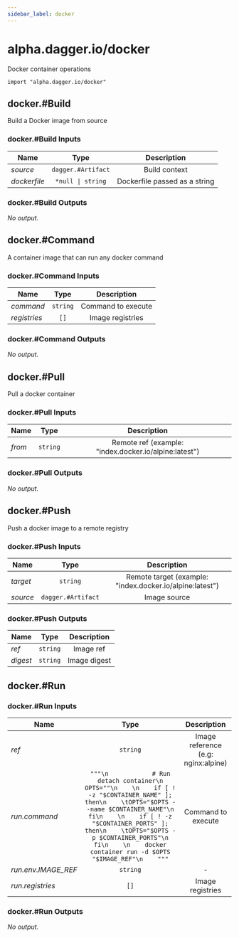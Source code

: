 ```yaml
---
sidebar_label: docker
---
```


# alpha.dagger.io/docker

Docker container operations

```cue
import "alpha.dagger.io/docker"
```

## docker.#Build

Build a Docker image from source

### docker.#Build Inputs

| Name             | Type                  | Description                     |
| -------------    |:-------------:        |:-------------:                  |
|*source*          | `dagger.#Artifact`    |Build context                    |
|*dockerfile*      | `*null \| string`     |Dockerfile passed as a string    |

### docker.#Build Outputs

_No output._

## docker.#Command

A container image that can run any docker command

### docker.#Command Inputs

| Name             | Type              | Description          |
| -------------    |:-------------:    |:-------------:       |
|*command*         | `string`          |Command to execute    |
|*registries*      | `[]`              |Image registries      |

### docker.#Command Outputs

_No output._

## docker.#Pull

Pull a docker container

### docker.#Pull Inputs

| Name             | Type              | Description                                             |
| -------------    |:-------------:    |:-------------:                                          |
|*from*            | `string`          |Remote ref (example: "index.docker.io/alpine:latest")    |

### docker.#Pull Outputs

_No output._

## docker.#Push

Push a docker image to a remote registry

### docker.#Push Inputs

| Name             | Type                  | Description                                                |
| -------------    |:-------------:        |:-------------:                                             |
|*target*          | `string`              |Remote target (example: "index.docker.io/alpine:latest")    |
|*source*          | `dagger.#Artifact`    |Image source                                                |

### docker.#Push Outputs

| Name             | Type              | Description        |
| -------------    |:-------------:    |:-------------:     |
|*ref*             | `string`          |Image ref           |
|*digest*          | `string`          |Image digest        |

## docker.#Run

### docker.#Run Inputs

| Name                  | Type              | Description                           |
| -------------         |:-------------:    |:-------------:                        |
|*ref*                  | `string`          |Image reference (e.g: nginx:alpine)    |
|*run.command*          | `"""\n            # Run detach container\n                OPTS=""\n    \n    if [ ! -z "$CONTAINER_NAME" ]; then\n    \tOPTS="$OPTS --name $CONTAINER_NAME"\n    fi\n    \n    if [ ! -z "$CONTAINER_PORTS" ]; then\n    \tOPTS="$OPTS -p $CONTAINER_PORTS"\n    fi\n    \n    docker container run -d $OPTS "$IMAGE_REF"\n    """`    |Command to execute    |
|*run.env.IMAGE_REF*    | `string`          |-                                      |
|*run.registries*       | `[]`              |Image registries                       |

### docker.#Run Outputs

_No output._
